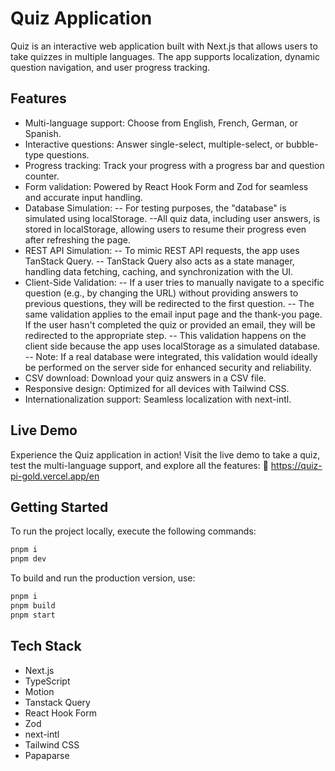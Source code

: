 # Quiz Application

Quiz is an interactive web application built with Next.js that allows users to take quizzes in multiple languages. The app supports localization, dynamic question navigation, and user progress tracking.

## Features

- Multi-language support: Choose from English, French, German, or Spanish.
- Interactive questions: Answer single-select, multiple-select, or bubble-type questions.
- Progress tracking: Track your progress with a progress bar and question counter.
- Form validation: Powered by React Hook Form and Zod for seamless and accurate input handling.
- Database Simulation:
  -- For testing purposes, the "database" is simulated using localStorage.
  --All quiz data, including user answers, is stored in localStorage, allowing users to resume their progress even after refreshing the page.
- REST API Simulation:
  -- To mimic REST API requests, the app uses TanStack Query.
  -- TanStack Query also acts as a state manager, handling data fetching, caching, and synchronization with the UI.
- Client-Side Validation:
  -- If a user tries to manually navigate to a specific question (e.g., by changing the URL) without providing answers to previous questions, they will be redirected to the first question.
  -- The same validation applies to the email input page and the thank-you page. If the user hasn't completed the quiz or provided an email, they will be redirected to the appropriate step.
  -- This validation happens on the client side because the app uses localStorage as a simulated database.
  -- Note: If a real database were integrated, this validation would ideally be performed on the server side for enhanced security and reliability.
- CSV download: Download your quiz answers in a CSV file.
- Responsive design: Optimized for all devices with Tailwind CSS.
- Internationalization support: Seamless localization with next-intl.

## Live Demo

Experience the Quiz application in action! Visit the live demo to take a quiz, test the multi-language support, and explore all the features:
🔗 <a href="https://quiz-pi-gold.vercel.app/en" target="_blank" rel="noopener noreferrer">https://quiz-pi-gold.vercel.app/en</a>

## Getting Started

To run the project locally, execute the following commands:

```bash
pnpm i
pnpm dev
```

To build and run the production version, use:

```bash
pnpm i
pnpm build
pnpm start
```

## Tech Stack

- Next.js
- TypeScript
- Motion
- Tanstack Query
- React Hook Form
- Zod
- next-intl
- Tailwind CSS
- Papaparse

